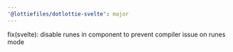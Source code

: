 ```yaml
---
'@lottiefiles/dotlottie-svelte': major
---
```


fix(svelte): disable runes in component to prevent compiler issue on runes mode
